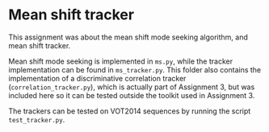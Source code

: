 # Mean shift tracker

This assignment was about the mean shift mode seeking algorithm, and mean shift tracker.

Mean shift mode seeking is implemented in `ms.py`, while the tracker implementation can be found in `ms_tracker.py`. This folder also contains the implementation of a discriminative correlation tracker (`correlation_tracker.py`), which is actually part of Assignment 3, but was included here so it can be tested outside the toolkit used in Assignment 3.

The trackers can be tested on VOT2014 sequences by running the script `test_tracker.py`.
